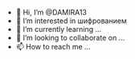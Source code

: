 - 👋 Hi, I’m @DAMIRA13
- 👀 I’m interested in  шифрованием
- 🌱 I’m currently learning ...
- 💞️ I’m looking to collaborate on ...
- 📫 How to reach me ...

<!---
DAMIRA13/DAMIRA13 is a ✨ special ✨ repository because its `README.md` (this file) appears on your GitHub profile.
You can click the Preview link to take a look at your changes.
--->
